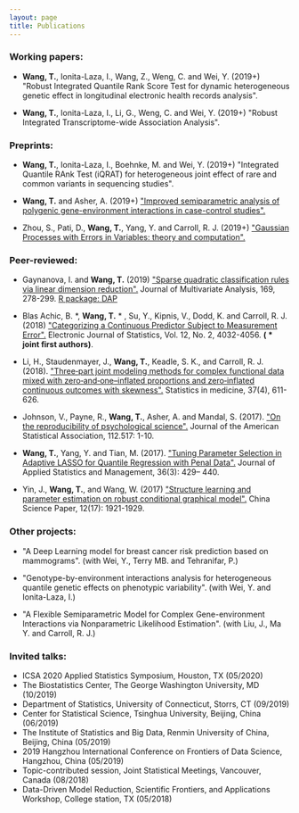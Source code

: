 ```yaml
---
layout: page
title: Publications
---
```


### Working papers:

- **Wang, T.**, Ionita-Laza, I., Wang, Z., Weng, C. and Wei, Y. (2019+) "Robust Integrated Quantile Rank Score Test for dynamic heterogeneous genetic effect in longitudinal electronic health records analysis". 

- **Wang, T.**, Ionita-Laza, I., Li, G., Weng, C. and Wei, Y. (2019+) "Robust Integrated Transcriptome-wide Association Analysis". 

### Preprints:

- **Wang, T.**, Ionita-Laza, I., Boehnke, M. and Wei, Y. (2019+) "Integrated Quantile RAnk Test (iQRAT) for heterogeneous joint effect of rare and common variants in sequencing studies". 

- **Wang, T.** and Asher, A. (2019+) ["Improved semiparametric analysis of polygenic gene-environment interactions in case-control studies".](https://arxiv.org/abs/1909.07501) 

- Zhou, S., Pati, D., **Wang, T.**, Yang, Y. and Carroll, R. J. (2019+) ["Gaussian Processes with Errors in Variables: theory and computation".](https://arxiv.org/abs/1910.06235) 

### Peer-reviewed:

- Gaynanova, I. and **Wang, T.** (2019) ["Sparse quadratic classification rules via linear dimension reduction".](https://doi.org/10.1016/j.jmva.2018.09.011) Journal of Multivariate Analysis, 169, 278-299. 
[R package: DAP](https://cran.r-project.org/web/packages/DAP/index.html)

- Blas Achic, B. *, **Wang, T.** * , Su, Y., Kipnis, V., Dodd, K. and Carroll, R. J. (2018) ["Categorizing a Continuous Predictor Subject to Measurement Error".](https://projecteuclid.org/euclid.ejs/1544518836) Electronic Journal of Statistics, Vol. 12, No. 2, 4032-4056. **( * joint first authors)**. 

- Li, H., Staudenmayer, J., **Wang, T.**, Keadle, S. K., and Carroll, R. J. (2018). ["Three‐part joint modeling methods for complex functional data mixed with zero‐and‐one–inflated proportions and zero‐inflated continuous outcomes with skewness".](https://www.ncbi.nlm.nih.gov/pubmed/29052239) Statistics in medicine, 37(4), 611-626.

- Johnson, V., Payne, R., **Wang, T.**, Asher, A. and Mandal, S. (2017).
["On the reproducibility of psychological science".](https://amstat.tandfonline.com/doi/abs/10.1080/01621459.2016.1240079#.WqQ13ZPwbOQ) Journal of the American Statistical Association, 112.517: 1-10.

-  **Wang, T.**, Yang, Y. and Tian, M. (2017). ["Tuning Parameter Selection in Adaptive 
LASSO for Quantile Regression with Penal Data".](http://www.sltj.chinajournal.net.cn/WKB2/WebPublication/paperDigest.aspx?paperID=b60aaa1e-c54c-4e9f-9f37-7f742f25b4b1) Journal of Applied Statistics and Management, 36(3): 429– 440.

-  Yin, J., **Wang, T.**, and  Wang, W. (2017) ["Structure learning and parameter estimation on robust conditional graphical model".](http://www.cnki.com.cn/Article/CJFDTotal-ZKZX201717001.htm) China Science Paper, 12(17): 1921-1929.

### Other projects:

- "A Deep Learning model for breast cancer risk prediction based on mammograms". (with Wei, Y., Terry MB. and Tehranifar, P.)

- "Genotype-by-environment interactions analysis for heterogeneous quantile genetic effects on phenotypic variability". (with Wei, Y. and Ionita-Laza, I.)

- "A Flexible Semiparametric Model for Complex Gene-environment Interactions via Nonparametric Likelihood Estimation". (with Liu, J., Ma Y. and Carroll, R. J.)

### Invited talks:

- ICSA 2020 Applied Statistics Symposium, Houston, TX (05/2020)
- The Biostatistics Center, The George Washington University, MD (10/2019)
- Department of Statistics, University of Connecticut, Storrs, CT (09/2019)
- Center for Statistical Science, Tsinghua University, Beijing, China (06/2019)
- The Institute of Statistics and Big Data, Renmin University of China, Beijing, China (05/2019)
- 2019 Hangzhou International Conference on Frontiers of Data Science, Hangzhou, China (05/2019)
- Topic-contributed session, Joint Statistical Meetings, Vancouver, Canada (08/2018)
- Data-Driven Model Reduction, Scientific Frontiers, and Applications Workshop, College station, TX (05/2018)


